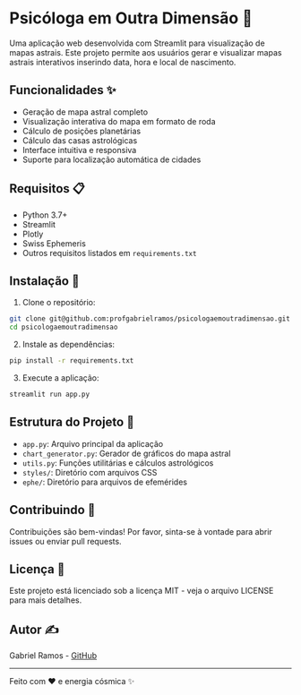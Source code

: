 # Psicóloga em Outra Dimensão 🌟

Uma aplicação web desenvolvida com Streamlit para visualização de mapas astrais. Este projeto permite aos usuários gerar e visualizar mapas astrais interativos inserindo data, hora e local de nascimento.

## Funcionalidades ✨

- Geração de mapa astral completo
- Visualização interativa do mapa em formato de roda
- Cálculo de posições planetárias
- Cálculo das casas astrológicas
- Interface intuitiva e responsiva
- Suporte para localização automática de cidades

## Requisitos 📋

- Python 3.7+
- Streamlit
- Plotly
- Swiss Ephemeris
- Outros requisitos listados em `requirements.txt`

## Instalação 🚀

1. Clone o repositório:
```bash
git clone git@github.com:profgabrielramos/psicologaemoutradimensao.git
cd psicologaemoutradimensao
```

2. Instale as dependências:
```bash
pip install -r requirements.txt
```

3. Execute a aplicação:
```bash
streamlit run app.py
```

## Estrutura do Projeto 📁

- `app.py`: Arquivo principal da aplicação
- `chart_generator.py`: Gerador de gráficos do mapa astral
- `utils.py`: Funções utilitárias e cálculos astrológicos
- `styles/`: Diretório com arquivos CSS
- `ephe/`: Diretório para arquivos de efemérides

## Contribuindo 🤝

Contribuições são bem-vindas! Por favor, sinta-se à vontade para abrir issues ou enviar pull requests.

## Licença 📄

Este projeto está licenciado sob a licença MIT - veja o arquivo LICENSE para mais detalhes.

## Autor ✍️

Gabriel Ramos - [GitHub](https://github.com/profgabrielramos)

---

Feito com ❤️ e energia cósmica ✨ 